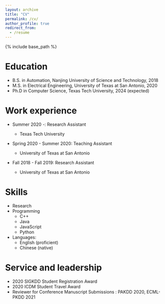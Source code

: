 ```yaml
---
layout: archive
title: "CV"
permalink: /cv/
author_profile: true
redirect_from:
  - /resume
---
```


{% include base_path %}

Education
======
* B.S. in Automation, Nanjing University of Science and Technology, 2018
* M.S. in Electrical Engineering, University of Texas at San Antonio, 2020
* Ph.D in Computer Science, Texas Tech University, 2024 (expected)

Work experience
======
* Summer 2020 -: Research Assistant
  * Texas Tech University

* Spring 2020 - Summer 2020: Teaching Assistant
  * University of Texas at San Antonio

* Fall 2018 - Fall 2019: Research Assistant
  * University of Texas at San Antonio
  
Skills
======
* Research
* Programming
  * C++
  * Java
  * JavaScript
  * Python
* Languages: 
  * English (proficient)
  * Chinese (native)

  
Service and leadership
======
* 2020 SIGKDD Student Registration Award
* 2020 ICDM Student Travel Award
* Reviewer for Conference Manuscript Submissions : PAKDD 2020, ECML-PKDD 2021

